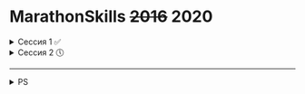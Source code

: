MarathonSkills ~~2016~~ 2020
============================
<details>
  <summary>Сессия 1 ✅</summary>
  <br>
1.1 ✅
  <br>
1.2 ✅
  <br>
1.3 ✅
  <br>
1.4 ✅
  <br>
1.5 ✅
  <br>
1.6 ✅
  <br>
1.7 ✅
  <br>
1.8 ✅
  <br>
1.9 ✅
  <br>
1.10 ✅
  <br>
1.11 ✅
  <br>
1.12 ✅
  <br>
1.13 ✅
  <br>
1.14 ✅
  <br>
1.15 ✅
  <br>
1.16 ✅
</details>
<details>
  <summary>Сессия 2 🕔</summary>
  <br>
1.1 🕔
  <br>
1.2 ❌
  <br>
1.3 ❌
  <br>
1.4 ❌
  <br>
1.5 ❌
  <br>
1.6 ❌
  <br>
1.7 ❌
  <br>
1.8 ❌
  <br>
1.9 ❌
  <br>
</details>
<hr>
<details>
  <summary>PS</summary>
  upd - update 
  <br>
  ren - rename
 </details>
